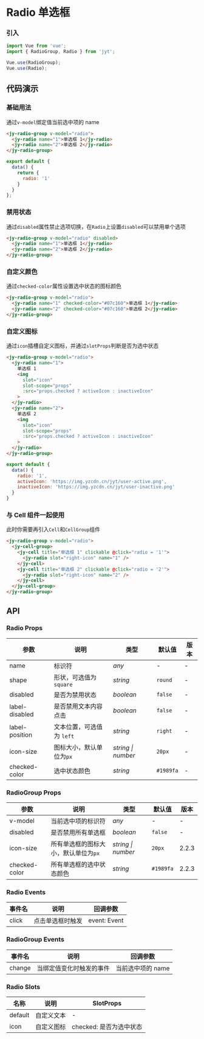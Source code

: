 # Radio 单选框

### 引入

``` javascript
import Vue from 'vue';
import { RadioGroup, Radio } from 'jyt';

Vue.use(RadioGroup);
Vue.use(Radio);
```

## 代码演示

### 基础用法

通过`v-model`绑定值当前选中项的 name

```html
<jy-radio-group v-model="radio">
  <jy-radio name="1">单选框 1</jy-radio>
  <jy-radio name="2">单选框 2</jy-radio>
</jy-radio-group>
```

```javascript
export default {
  data() {
    return {
      radio: '1'
    }
  }
};
```

### 禁用状态

通过`disabled`属性禁止选项切换，在`Radio`上设置`disabled`可以禁用单个选项

```html
<jy-radio-group v-model="radio" disabled>
  <jy-radio name="1">单选框 1</jy-radio>
  <jy-radio name="2">单选框 2</jy-radio>
</jy-radio-group>
```

### 自定义颜色

通过`checked-color`属性设置选中状态的图标颜色

```html
<jy-radio-group v-model="radio">
  <jy-radio name="1" checked-color="#07c160">单选框 1</jy-radio>
  <jy-radio name="2" checked-color="#07c160">单选框 2</jy-radio>
</jy-radio-group>
```

### 自定义图标

通过`icon`插槽自定义图标，并通过`slotProps`判断是否为选中状态

```html
<jy-radio-group v-model="radio">
  <jy-radio name="1">
    单选框 1
    <img
      slot="icon"
      slot-scope="props"
      :src="props.checked ? activeIcon : inactiveIcon"
    >
  </jy-radio>
  <jy-radio name="2">
    单选框 2
    <img
      slot="icon"
      slot-scope="props"
      :src="props.checked ? activeIcon : inactiveIcon"
    >
  </jy-radio>
</jy-radio-group>
```

```js
export default {
  data() {
    radio: '1',
    activeIcon: 'https://img.yzcdn.cn/jyt/user-active.png',
    inactiveIcon: 'https://img.yzcdn.cn/jyt/user-inactive.png'
  }
}
```

### 与 Cell 组件一起使用

此时你需要再引入`Cell`和`CellGroup`组件

```html
<jy-radio-group v-model="radio">
  <jy-cell-group>
    <jy-cell title="单选框 1" clickable @click="radio = '1'">
      <jy-radio slot="right-icon" name="1" />
    </jy-cell>
    <jy-cell title="单选框 2" clickable @click="radio = '2'">
      <jy-radio slot="right-icon" name="2" />
    </jy-cell>
  </jy-cell-group>
</jy-radio-group>
```

## API

### Radio Props

| 参数 | 说明 | 类型 | 默认值 | 版本 |
|------|------|------|------|------|
| name | 标识符 | *any* | - | - |
| shape | 形状，可选值为 `square` | *string* | `round` | - |
| disabled | 是否为禁用状态 | *boolean* | `false` | - |
| label-disabled | 是否禁用文本内容点击 | *boolean* | `false` | - |
| label-position | 文本位置，可选值为 `left` | *string* | `right` | - |
| icon-size | 图标大小，默认单位为`px` | *string \| number* | `20px` | - |
| checked-color | 选中状态颜色 | *string* | `#1989fa` | - |

### RadioGroup Props

| 参数 | 说明 | 类型 | 默认值 | 版本 |
|------|------|------|------|------|
| v-model | 当前选中项的标识符 | *any* | - | - |
| disabled | 是否禁用所有单选框 | *boolean* | `false` | - |
| icon-size | 所有单选框的图标大小，默认单位为`px` | *string \| number* | `20px` | 2.2.3 |
| checked-color | 所有单选框的选中状态颜色 | *string* | `#1989fa` | 2.2.3 |

### Radio Events

| 事件名 | 说明 | 回调参数 |
|------|------|------|
| click | 点击单选框时触发 | event: Event |

### RadioGroup Events

| 事件名 | 说明 | 回调参数 |
|------|------|------|
| change | 当绑定值变化时触发的事件 | 当前选中项的 name |

### Radio Slots

| 名称 | 说明 | SlotProps |
|------|------|------|
| default | 自定义文本 | - |
| icon | 自定义图标 | checked: 是否为选中状态 |
